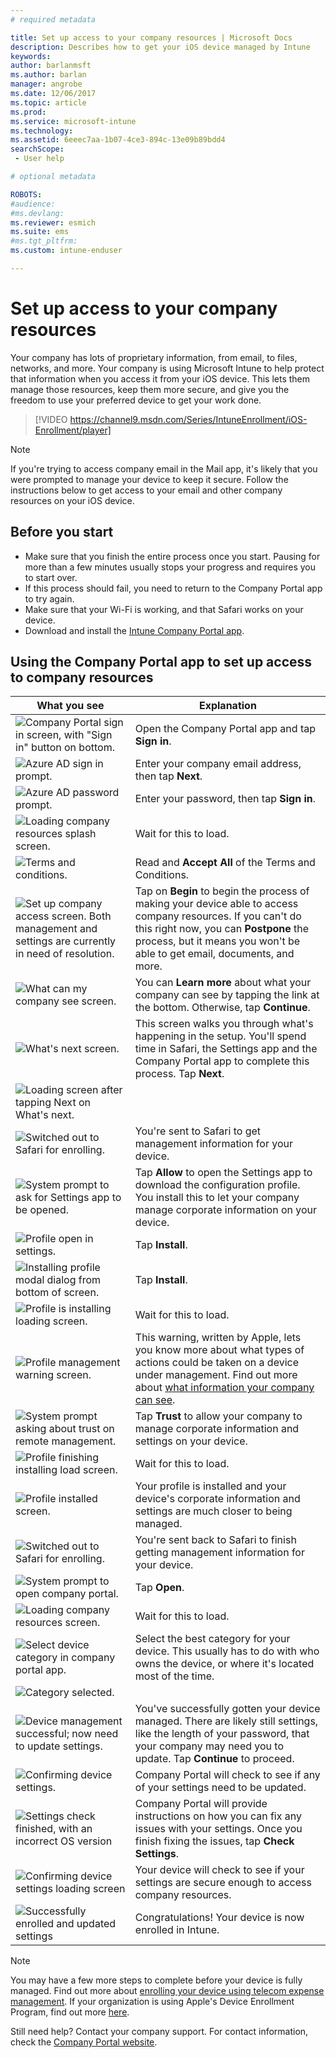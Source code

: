 ```yaml
---
# required metadata

title: Set up access to your company resources | Microsoft Docs
description: Describes how to get your iOS device managed by Intune
keywords:
author: barlanmsft
ms.author: barlan
manager: angrobe
ms.date: 12/06/2017
ms.topic: article
ms.prod:
ms.service: microsoft-intune
ms.technology:
ms.assetid: 6eeec7aa-1b07-4ce3-894c-13e09b89bdd4
searchScope:
 - User help

# optional metadata

ROBOTS:  
#audience:
#ms.devlang:
ms.reviewer: esmich
ms.suite: ems
#ms.tgt_pltfrm:
ms.custom: intune-enduser

---
```



# Set up access to your company resources

Your company has lots of proprietary information, from email, to files, networks, and more. Your company is using Microsoft Intune to help protect that information when you access it from your iOS device. This lets them manage those resources, keep them more secure, and give you the freedom to use your preferred device to get your work done.

> [!VIDEO https://channel9.msdn.com/Series/IntuneEnrollment/iOS-Enrollment/player]

> [!NOTE]
> If you're trying to access company email in the Mail app, it's likely that you were prompted to manage your device to keep it secure. Follow the instructions below to get access to your email and other company resources on your iOS device.

## Before you start

- Make sure that you finish the entire process once you start. Pausing for more than a few minutes usually stops your progress and requires you to start over.
- If this process should fail, you need to return to the Company Portal app to try again.
- Make sure that your Wi-Fi is working, and that Safari works on your device.
- Download and install the [Intune Company Portal app](install-and-sign-in-to-the-intune-company-portal-app-ios.md).


## Using the Company Portal app to set up access to company resources

|What you see|Explanation|
|---|---|
|![Company Portal sign in screen, with "Sign in" button on bottom.](./media/ios-0-cp-enroll-1711.png)|Open the Company Portal app and tap **Sign in**.|
|![Azure AD sign in prompt.](./media/ios-0a-cp-enroll-1711.png)|Enter your company email address, then tap **Next**.|
|![Azure AD password prompt.](./media/ios-0b-cp-enroll-1711.png)|Enter your password, then tap **Sign in**.|
|![Loading company resources splash screen.](./media/ios-1-cp-enroll-1711.png)|Wait for this to load.|
|![Terms and conditions.](./media/ios-2-cp-enroll-1711.png)|Read and **Accept All** of the Terms and Conditions.|
|![Set up company access screen. Both management and settings are currently in need of resolution.](./media/ios-3-cp-enroll-1711.png)|Tap on **Begin** to begin the process of making your device able to access company resources. If you can't do this right now, you can **Postpone** the process, but it means you won't be able to get email, documents, and more.|
|![What can my company see screen.](./media/ios-4-cp-enroll-1711.png)|You can **Learn more** about what your company can see by tapping the link at the bottom. Otherwise, tap **Continue**.|
|![What's next screen.](./media/ios-5-cp-enroll-1711.png)|This screen walks you through what's happening in the setup. You'll spend time in Safari, the Settings app and the Company Portal app to complete this process. Tap **Next**.|
|![Loading screen after tapping Next on What's next.](./media/ios-6-cp-enroll-1711.png)||
|![Switched out to Safari for enrolling.](./media/ios-7-cp-enroll-1711.png)|You're sent to Safari to get management information for your device.|
|![System prompt to ask for Settings app to be opened.](./media/ios-8-cp-enroll-1711.png)|Tap **Allow** to open the Settings app to download the configuration profile. You install this to let your company manage corporate information on your device.|
|![Profile open in settings.](./media/ios-9-cp-enroll-1711.png)|Tap **Install**.|
|![Installing profile modal dialog from bottom of screen.](./media/ios-10-cp-enroll-1711.png)|Tap **Install**.|
|![Profile is installing loading screen.](./media/ios-11-cp-enroll-1711.png)|Wait for this to load.|
|![Profile management warning screen.](./media/ios-12-cp-enroll-1711.png)|This warning, written by Apple, lets you know more about what types of actions could be taken on a device under management. Find out more about [what information your company can see](what-info-can-your-company-see-when-you-enroll-your-device-in-intune.md).|
|![System prompt asking about trust on remote management.](./media/ios-13-cp-enroll-1711.png)|Tap **Trust** to allow your company to manage corporate information and settings on your device.|
|![Profile finishing installing load screen.](./media/ios-14-cp-enroll-1711.png)|Wait for this to load.|
|![Profile installed screen.](./media/ios-15-cp-enroll-1711.png)|Your profile is installed and your device's corporate information and settings are much closer to being managed.|
|![Switched out to Safari for enrolling.](./media/ios-16-cp-enroll-1711.png)|You're sent back to Safari to finish getting management information for your device. |
|![System prompt to open company portal.](./media/ios-17-cp-enroll-1711.png)|Tap **Open**.|
|![Loading company resources screen.](./media/ios-18-cp-enroll-1711.png)|Wait for this to load.|
|![Select device category in company portal app.](./media/ios-19-cp-enroll-1711.png)|Select the best category for your device. This usually has to do with who owns the device, or where it's located most of the time.|
|![Category selected.](./media/ios-20-cp-enroll-1711.png)||
|![Device management successful; now need to update settings.](./media/ios-21-cp-enroll-1711.png)|You've successfully gotten your device managed. There are likely still settings, like the length of your password, that your company may need you to update. Tap **Continue** to proceed.|
|![Confirming device settings.](./media/ios-22-cp-enroll-1711.png)|Company Portal will check to see if any of your settings need to be updated.|
|![Settings check finished, with an incorrect OS version](./media/ios-23-cp-enroll-1711.png)|Company Portal will provide instructions on how you can fix any issues with your settings. Once you finish fixing the issues, tap **Check Settings**.|
|![Confirming device settings loading screen](./media/ios-24-cp-enroll-1711.png)|Your device will check to see if your settings are secure enough to access company resources.|
|![Successfully enrolled and updated settings](./media/ios-25-cp-enroll-1711.png)|Congratulations! Your device is now enrolled in Intune.|

> [!Note]
> You may have a few more steps to complete before your device is fully managed. Find out more about [enrolling your device using telecom expense management](enroll-your-device-with-telecom-expense-management-ios.md). If your organization is using Apple's Device Enrollment Program, find out more [here](enroll-your-device-dep-ios.md).

Still need help? Contact your company support. For contact information, check the [Company Portal website](https://portal.manage.microsoft.com).
